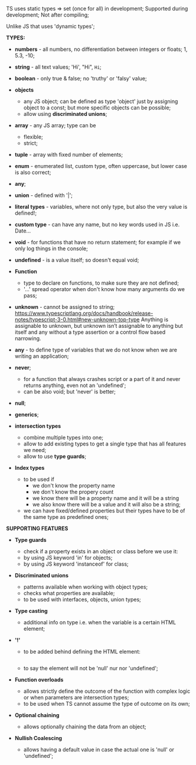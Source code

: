TS uses static types => set (once for all) in development; Supported during development; Not after compiling;

Unlike JS that uses 'dynamic types';

**TYPES:**

+ **numbers** - all numbers, no differentiation between integers or floats; 1, 5.3, -10;

+ **string** - all text values; 'Hi', "Hi", `Hi`;

+ **boolean** - only true & false; no 'truthy' or 'falsy' value;

+ **objects**  
    - any JS object; can be defined as type 'object' just by assigning object to a const; but more specific objects can be possible;
    - allow using **discriminated unions**;


+ **array** - any JS array; type can be 
    - flexible;
    - strict;

+ **tuple** - array with fixed number of elements;

+ **enum** - enumerated list, custom type, often uppercase, but lower case is also correct;

+ **any**;

+ **union** - defined with '|';

+ **literal types** - variables, where not only type, but also the very value is defined!;

+ **custom type** - can have any name, but no key words used in JS i.e. Date...

+ **void** - for functions that have no return statement; for example if we only log things in the console;

+ **undefined** - is a value itself; so doesn't equal void;

+ **Function** 
    - type to declare on functions, to make sure they are not defined; 
    - '...' spread operator when don't know how many arguments do we pass;

+ **unknown** - cannot be assigned to string;
https://www.typescriptlang.org/docs/handbook/release-notes/typescript-3-0.html#new-unknown-top-type
Anything is assignable to unknown, but unknown isn’t assignable to anything but itself and any without a type assertion or a control flow based narrowing. 

+ **any** - to define type of variables that we do not know when we are writing an application;

+ **never**; 
    - for a function that always crashes script or a part of it and never returns anything, even not an 'undefined';
    - can be also void; but 'never' is better;


+ **null**; 

+ **generics**;

+ **intersection types**
    - combine multiple types into one;
    - allow to add existing types to get a single type that has all features we need;
    - allow to use **type guards**;

+ **Index types**
    - to be used if
        - we don't know the property name
        - we don't know the propery count
        - we know there will be a property name and it will be a string
        - we also know there will be a value and it will also be a string;
    - we can have fixed/defined properties but their types have to be of the same type as predefined ones;


**SUPPORTING FEATURES**

+ **Type guards**
    + check if a property exists in an object or class before we use it:
    + by using JS keyword 'in' for objects;
    + by using JS keyword 'instanceof' for class;

+ **Discriminated unions**
    + patterns available when working with object types;
    + checks what properties are available;
    + to be used with interfaces, objects, union types;

+ **Type casting**
    + additional info on type i.e. when the variable is a certain HTML element;

+ **'!'**
    + to be added behind defining the HTML element:
    ```const userInput = document.getElementById('user-description')!;
    ```
    + to say the element will not be 'null' nur nor 'undefined';

+ **Function overloads**
    + allows strictly define the outcome of the function with complex logic or when parameters are intersection types;
    + to be used when TS cannot assume the type of outcome on its own;

+ **Optional chaining**
    + allows optionally chaining the data from an object;

+ **Nullish Coalescing**
    + allows having a default value in case the actual one is 'null' or 'undefined';




